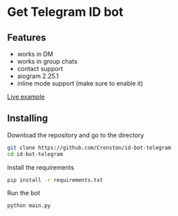 # Get Telegram ID bot

## Features

- works in DM
- works in group chats
- contact support
- aiogram 2.25.1
- inline mode support (make sure to enable it)

[Live example](https://t.me/IDtruebot)


## Installing

Download the repository and go to the directory

```sh
git clone https://github.com/Cronston/id-bot-telegram
cd id-bot-telegram
```

Install the requirements

```sh
pip install -r requirements.txt
```

Run the bot 

```sh
python main.py
```

